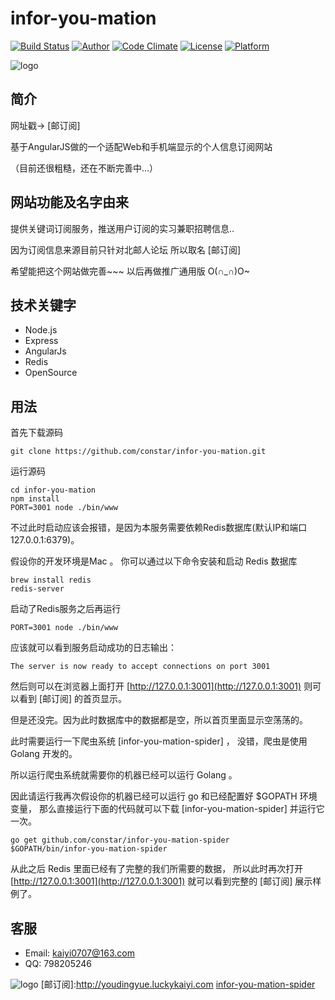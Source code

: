 # infor-you-mation

[![Build Status](https://travis-ci.org/constar/infor-you-mation.png?branch=master)](https://travis-ci.org/constar/infor-you-mation)
[![Author](https://img.shields.io/badge/author-@constar-blue.svg?style=flat)](https://github.com/constar) 
[![Code Climate](https://codeclimate.com/github/constar/infor-you-mation/badges/gpa.svg)](https://codeclimate.com/github/constar/infor-you-mation)
[![License](https://img.shields.io/badge/license-MIT-yellow.svg?style=flat)](http://constar.mit-license.org)
[![Platform](https://img.shields.io/badge/platform-Linux,%20OS%20X,%20Windows-green.svg?style=flat)](https://github.com/constar/infor-you-mation)

![logo](http://7xloce.com1.z0.glb.clouddn.com/udylogo.png)

## 简介

网址戳→ [邮订阅]

基于AngularJS做的一个适配Web和手机端显示的个人信息订阅网站

（目前还很粗糙，还在不断完善中...）

## 网站功能及名字由来  

提供关键词订阅服务，推送用户订阅的实习兼职招聘信息..

因为订阅信息来源目前只针对北邮人论坛 
所以取名 [邮订阅]  

希望能把这个网站做完善~~~
以后再做推广通用版 O(∩\_∩)O~

## 技术关键字

+ Node.js
+ Express
+ AngularJs
+ Redis
+ OpenSource

## 用法

首先下载源码

```
git clone https://github.com/constar/infor-you-mation.git
```

运行源码

```
cd infor-you-mation
npm install
PORT=3001 node ./bin/www
```

不过此时启动应该会报错，是因为本服务需要依赖Redis数据库(默认IP和端口 127.0.0.1:6379)。

假设你的开发环境是Mac 。
你可以通过以下命令安装和启动 Redis 数据库

```
brew install redis
redis-server
```

启动了Redis服务之后再运行 

```
PORT=3001 node ./bin/www
```

应该就可以看到服务启动成功的日志输出：

```
The server is now ready to accept connections on port 3001
```

然后则可以在浏览器上面打开 [http://127.0.0.1:3001](http://127.0.0.1:3001) 则可以看到 [邮订阅] 的首页显示。

但是还没完。因为此时数据库中的数据都是空，所以首页里面显示空荡荡的。

此时需要运行一下爬虫系统 [infor-you-mation-spider] ，
没错，爬虫是使用 Golang 开发的。

所以运行爬虫系统就需要你的机器已经可以运行 Golang 。

因此请运行我再次假设你的机器已经可以运行 go 和已经配置好 $GOPATH 环境变量，
那么直接运行下面的代码就可以下载 [infor-you-mation-spider] 并运行它一次。

```
go get github.com/constar/infor-you-mation-spider
$GOPATH/bin/infor-you-mation-spider
```

从此之后 Redis 里面已经有了完整的我们所需要的数据，
所以此时再次打开 [http://127.0.0.1:3001](http://127.0.0.1:3001) 
就可以看到完整的 [邮订阅] 展示样例了。

## 客服

+ Email: kaiyi0707@163.com
+ QQ: 798205246

![logo](http://7xloce.com1.z0.glb.clouddn.com/logo.png)
[邮订阅]:http://youdingyue.luckykaiyi.com
[infor-you-mation-spider](https://github.com/constar/infor-you-mation-spider)
